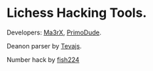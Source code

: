 # Lichess Hacking Tools.

Developers: [Ma3rX](https://github.com/ma3rxofficial), [PrimoDude](https://github.com/PrimoDude).

Deanon parser by [Tevajs](https://github.com/Tevajs).

Number hack by [fish224](https://github.com/BorisiukIvan)
